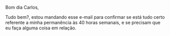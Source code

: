 Bom dia Carlos,

Tudo bem?, estou mandando esse e-mail para confirmar se está tudo certo referente a minha permanência às 40 horas semanais, e se precisam que eu faça alguma coisa em relação.

